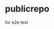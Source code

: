 # publicrepo
for e2e test



































































































































































































































































































































































































































































































































































































































































































































































































































































































































































































































































































































































































































































































































































































































































































































































































































































































































































































































































































































































































































































































































































































































































































































































































